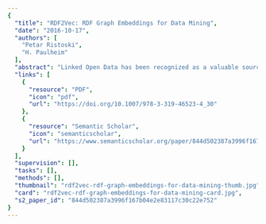 ```yaml
---
{
  "title": "RDF2Vec: RDF Graph Embeddings for Data Mining",
  "date": "2016-10-17",
  "authors": [
    "Petar Ristoski",
    "H. Paulheim"
  ],
  "abstract": "Linked Open Data has been recognized as a valuable source for background information in data mining. However, most data mining tools require features in propositional form, i.e., a vector of nominal or numerical features associated with an instance, while Linked Open Data sources are graphs by nature. In this paper, we present RDF2Vec, an approach that uses language modeling approaches for unsupervised feature extraction from sequences of words, and adapts them to RDF graphs. We generate sequences by leveraging local information from graph sub-structures, harvested by Weisfeiler-Lehman Subtree RDF Graph Kernels and graph walks, and learn latent numerical representations of entities in RDF graphs. Our evaluation shows that such vector representations outperform existing techniques for the propositionalization of RDF graphs on a variety of different predictive machine learning tasks, and that feature vector representations of general knowledge graphs such as DBpedia and Wikidata can be easily reused for different tasks.",
  "links": [
    {
      "resource": "PDF",
      "icon": "pdf",
      "url": "https://doi.org/10.1007/978-3-319-46523-4_30"
    },
    {
      "resource": "Semantic Scholar",
      "icon": "semanticscholar",
      "url": "https://www.semanticscholar.org/paper/844d502387a3996f167b04e2e83117c30c22e752"
    }
  ],
  "supervision": [],
  "tasks": [],
  "methods": [],
  "thumbnail": "rdf2vec-rdf-graph-embeddings-for-data-mining-thumb.jpg",
  "card": "rdf2vec-rdf-graph-embeddings-for-data-mining-card.jpg",
  "s2_paper_id": "844d502387a3996f167b04e2e83117c30c22e752"
}
---
```


